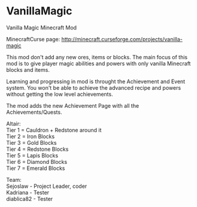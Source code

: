 # VanillaMagic
Vanilla Magic Minecraft Mod

MinecraftCurse page: http://minecraft.curseforge.com/projects/vanilla-magic
 
This mod don't add any new ores, items or blocks.
The main focus of this mod is to give player magic abilities and powers with only vanilla Minecraft blocks and items.
 
Learning and progressing in mod is throught the Achievement and Event system.
You won't be able to achieve the advanced recipe and powers without getting the low level achievements.
 
The mod adds the new Achievement Page with all the Achievements/Quests.


Altair: </br>
Tier 1 = Cauldron + Redstone around it </br>
Tier 2 = Iron Blocks </br>
Tier 3 = Gold Blocks </br>
Tier 4 = Redstone Blocks </br>
Tier 5 = Lapis Blocks </br>
Tier 6 = Diamond Blocks </br>
Tier 7 = Emerald Blocks </br>
 
 
Team: </br>
Sejoslaw - Project Leader, coder </br>
Kadriana - Tester </br>
diablica82 - Tester </br>
